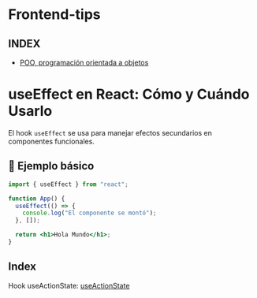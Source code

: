 # Frontend-tips

## INDEX  
* [POO, programación orientada a objetos](https://github.com/AlbertCarri/Frontend-tips/blob/main/POO/poo.md)

# useEffect en React: Cómo y Cuándo Usarlo  
El hook `useEffect` se usa para manejar efectos secundarios en componentes funcionales.  

## 📌 Ejemplo básico  
```jsx
import { useEffect } from "react";

function App() {
  useEffect(() => {
    console.log("El componente se montó");
  }, []);

  return <h1>Hola Mundo</h1>;
}

```
## Index  

Hook useActionState: [useActionState](https://github.com/AlbertCarri/Frontend-tips/blob/main/Hooks/useActionState.md)
